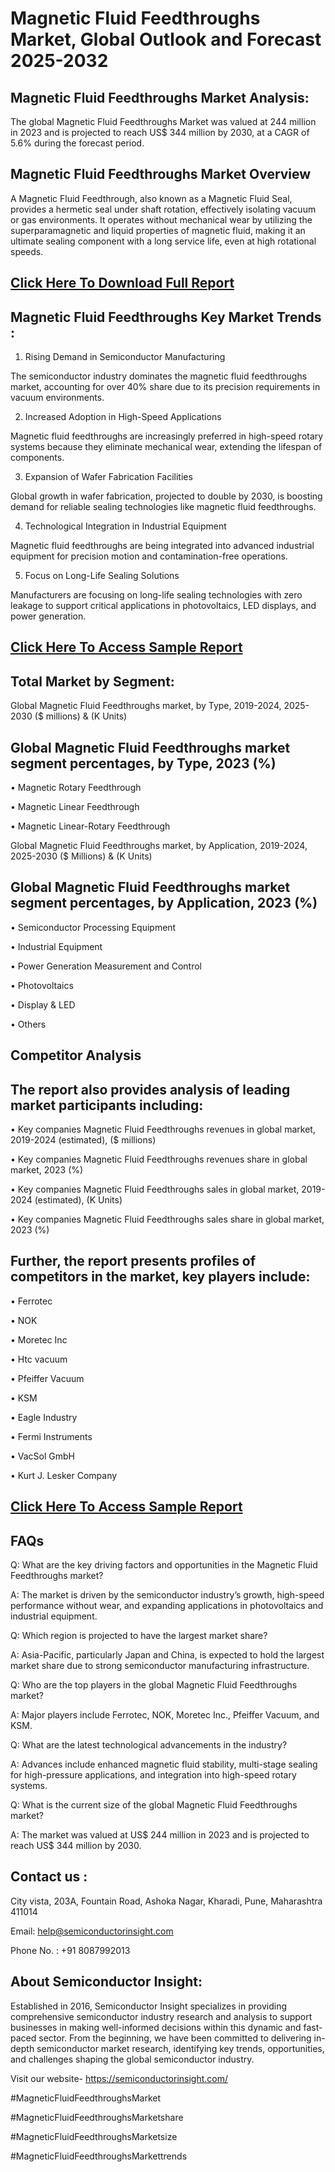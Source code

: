 Magnetic Fluid Feedthroughs Market, Global Outlook and Forecast 2025-2032
=
Magnetic Fluid Feedthroughs Market Analysis:
-
The global Magnetic Fluid Feedthroughs Market was valued at 244 million in 2023 and is projected to reach US$ 344 million by 2030, at a CAGR of 5.6% during the forecast period.

Magnetic Fluid Feedthroughs Market Overview
-
A Magnetic Fluid Feedthrough, also known as a Magnetic Fluid Seal, provides a hermetic seal under shaft rotation, effectively isolating vacuum or gas environments. It operates without mechanical wear by utilizing the superparamagnetic and liquid properties of magnetic fluid, making it an ultimate sealing component with a long service life, even at high rotational speeds.

[Click Here To Download Full Report](https://semiconductorinsight.com/report/magnetic-fluid-feedthroughs-market/)
-
Magnetic Fluid Feedthroughs Key Market Trends  :
-
1.	Rising Demand in Semiconductor Manufacturing

The semiconductor industry dominates the magnetic fluid feedthroughs market, accounting for over 40% share due to its precision requirements in vacuum environments.

2.	Increased Adoption in High-Speed Applications

Magnetic fluid feedthroughs are increasingly preferred in high-speed rotary systems because they eliminate mechanical wear, extending the lifespan of components.

3.	Expansion of Wafer Fabrication Facilities

Global growth in wafer fabrication, projected to double by 2030, is boosting demand for reliable sealing technologies like magnetic fluid feedthroughs.

4.	Technological Integration in Industrial Equipment

Magnetic fluid feedthroughs are being integrated into advanced industrial equipment for precision motion and contamination-free operations.

5.	Focus on Long-Life Sealing Solutions

Manufacturers are focusing on long-life sealing technologies with zero leakage to support critical applications in photovoltaics, LED displays, and power generation.

[Click Here To Access Sample Report](https://semiconductorinsight.com/download-sample-report/?product_id=92856)
-
Total Market by Segment:
-
Global Magnetic Fluid Feedthroughs market, by Type, 2019-2024, 2025-2030 ($ millions) & (K Units)

Global Magnetic Fluid Feedthroughs market segment percentages, by Type, 2023 (%)
-
•	Magnetic Rotary Feedthrough

•	Magnetic Linear Feedthrough

•	Magnetic Linear-Rotary Feedthrough

Global Magnetic Fluid Feedthroughs market, by Application, 2019-2024, 2025-2030 ($ Millions) & (K Units)

Global Magnetic Fluid Feedthroughs market segment percentages, by Application, 2023 (%)
-
•	Semiconductor Processing Equipment

•	Industrial Equipment

•	Power Generation Measurement and Control

•	Photovoltaics

•	Display & LED

•	Others

Competitor Analysis
-
The report also provides analysis of leading market participants including:
-
•	Key companies Magnetic Fluid Feedthroughs revenues in global market, 2019-2024 (estimated), ($ millions)

•	Key companies Magnetic Fluid Feedthroughs revenues share in global market, 2023 (%)

•	Key companies Magnetic Fluid Feedthroughs sales in global market, 2019-2024 (estimated), (K Units)

•	Key companies Magnetic Fluid Feedthroughs sales share in global market, 2023 (%)

Further, the report presents profiles of competitors in the market, key players include:
-
•	Ferrotec

•	NOK

•	Moretec Inc

•	Htc vacuum

•	Pfeiffer Vacuum

•	KSM

•	Eagle Industry

•	Fermi Instruments

•	VacSol GmbH

•	Kurt J. Lesker Company

[Click Here To Access Sample Report](https://semiconductorinsight.com/download-sample-report/?product_id=92856)
-
FAQs
-
Q: What are the key driving factors and opportunities in the Magnetic Fluid Feedthroughs market?

A: The market is driven by the semiconductor industry’s growth, high-speed performance without wear, and expanding applications in photovoltaics and industrial equipment.

Q: Which region is projected to have the largest market share?

A: Asia-Pacific, particularly Japan and China, is expected to hold the largest market share due to strong semiconductor manufacturing infrastructure.

Q: Who are the top players in the global Magnetic Fluid Feedthroughs market?

A: Major players include Ferrotec, NOK, Moretec Inc., Pfeiffer Vacuum, and KSM.

Q: What are the latest technological advancements in the industry?

A: Advances include enhanced magnetic fluid stability, multi-stage sealing for high-pressure applications, and integration into high-speed rotary systems.

Q: What is the current size of the global Magnetic Fluid Feedthroughs market?

A: The market was valued at US$ 244 million in 2023 and is projected to reach US$ 344 million by 2030.

Contact us : 
-
City vista, 203A, Fountain Road, Ashoka Nagar, Kharadi, Pune, Maharashtra 411014

Email: help@semiconductorinsight.com

Phone No. : +91 8087992013

About Semiconductor Insight:
-
Established in 2016, Semiconductor Insight specializes in providing comprehensive semiconductor industry research and analysis to support businesses in making well-informed decisions within this dynamic and fast-paced sector. From the beginning, we have been committed to delivering in-depth semiconductor market research, identifying key trends, opportunities, and challenges shaping the global semiconductor industry.

Visit our website- https://semiconductorinsight.com/

#MagneticFluidFeedthroughsMarket 

#MagneticFluidFeedthroughsMarketshare

#MagneticFluidFeedthroughsMarketsize

#MagneticFluidFeedthroughsMarkettrends 
 
 

